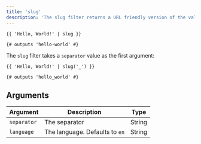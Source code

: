 ```yaml
---
title: 'slug'
description: 'The slug filter returns a URL friendly version of the value.'
---
```


```canvas
{{ 'Hello, World!' | slug }}

{# outputs 'hello-world' #}
```

The `slug` filter takes a `separator` value as the first argument:

```canvas
{{ 'Hello, World!' | slug('_') }}

{# outputs 'hello_world' #}
```

## Arguments

Argument    | Description                     | Type
----------- | ------------------------------- | -------
`separator` | The separator                   | String
`language`  | The language. Defaults to `en`  | String
